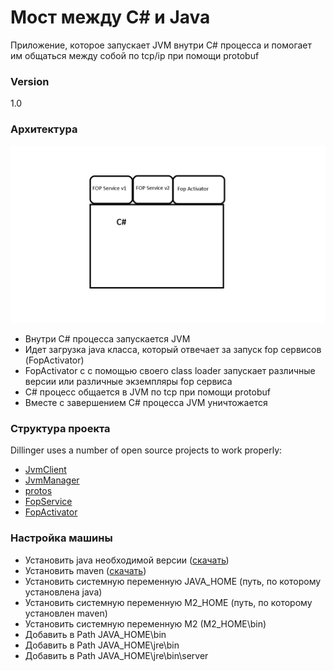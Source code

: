 # Мост между C# и Java

Приложение, которое запускает JVM внутри C# процесса и помогает им общаться между собой по tcp/ip при помощи protobuf

### Version
1.0

### Архитектура
![alt text](Scheme.png)

- Внутри C# процесса запускается JVM
- Идет загрузка java класса, который отвечает за запуск fop сервисов (FopActivator)
- FopActivator c с помощью своего class loader запускает различные версии или различные экземпляры fop сервиса
- C# процесс общается в JVM по tcp при помощи protobuf
- Вместе с завершением C# процесса JVM уничтожается

### Структура проекта

Dillinger uses a number of open source projects to work properly:

* [JvmClient](JvmClient) 
* [JvmManager](JvmManager)
* [protos](protos)
* [FopService](FopService)
* [FopActivator](FopActivator) 

### Настройка машины

* Установить java необходимой версии ([скачать](http://www.oracle.com/technetwork/java/javase/downloads/index.html))
* Установить maven ([скачать](https://maven.apache.org/download.cgi))
* Установить системную переменную JAVA_HOME (путь, по которому установлена java)
* Установить системную переменную M2_HOME (путь, по которому установлен maven)
* Установить системную переменную M2 (M2_HOME\bin)
* Добавить в Path JAVA_HOME\bin
* Добавить в Path JAVA_HOME\jre\bin
* Добавить в Path JAVA_HOME\jre\bin\server
